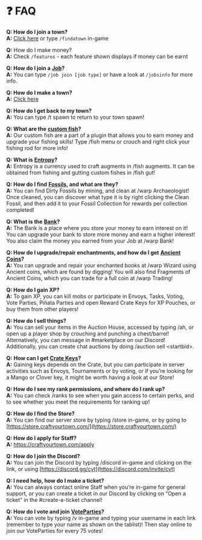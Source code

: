# ❓ FAQ

**Q: How do I join a town?**\
**A:** [Click here](towny/find-a-town.md) or type `/findatown` in-game

**Q:** How do I make money?\
**A:** Check `/features` - each feature shown displays if money can be earnt

**Q: How do I join a** [**Job**](content/jobs.md)**?**\
**A:** You can type `/job join [job type]` or have a look at `/jobsinfo` for more info.

**Q: How do I make a town?**\
**A:** [Click here](towny/creating-a-town.md)

**Q: How do I get back to my town?**\
**A:** You can type /t spawn to return to your town spawn!

**Q: What are the** [**custom fish**](content/fishing.md)**?**\
**A:** Our custom fish are a part of a plugin that allows you to earn money and upgrade your fishing skills! Type /fish menu or crouch and right click your fishing rod for more info!

**Q: What is** [**Entropy**](content/fishing.md#what-is-entropy)**?**\
**A:** Entropy is a currency used to craft augments in /fish augments. It can be obtained from fishing and gutting custom fishes in /fish gut!

**Q: How do I find** [**Fossils**](../cyt-smp/content/fossils.md)**, and what are they?**\
**A:** You can find Dirty Fossils by mining, and clean at /warp Archaeologist! Once cleaned, you can discover what type it is by right clicking the Clean Fossil, and then add it to your Fossil Collection for rewards per collection completed!

**Q: What is the** [**Bank**](content/bank.md)**?**\
**A:** The Bank is a place where you store your money to earn interest on it! You can upgrade your bank to store more money and earn a higher interest! You also claim the money you earned from your Job at /warp Bank!

**Q: How do I upgrade/repair enchantments, and how do I get** [**Ancient Coins**](content/enchantment-cap/#ancient-coins)**?**\
**A:** You can upgrade and repair your enchanted books at /warp Wizard using Ancient coins, which are found by digging! You will also find Fragments of Ancient Coins, which you can trade for a full coin at /warp Trading!

**Q: How do I gain XP?**\
**A:** To gain XP, you can kill mobs or participate in Envoys, Tasks, Voting, Vote Parties, Piñata Parties and open Reward Crate Keys for XP Pouches, or buy them from other players!

**Q: How do I sell things?**\
**A:** You can sell your items in the Auction House, accessed by typing /ah, or open up a player shop by crouching and punching a chest/barrel! Alternatively, you can message in #marketplace on our Discord! Additionally, you can create chat auctions by doing /auction sell \<startbid>.

**Q:** **How can I get** [**Crate Keys**](content/crates.md)**?**\
**A:** Gaining keys depends on the Crate, but you can participate in server activities such as Envoys, Tournaments or by voting, or if you’re looking for a Mango or Clover key, it might be worth having a look at our Store!

**Q: How do I see my rank permissions, and where do I rank up?**\
**A:** You can check /ranks to see when you gain access to certain perks, and to see whether you meet the requirements for ranking up!

**Q: How do I find the Store?**\
**A:** You can find our server store by typing /store in-game, or by going to [https://store.craftyourtown.com/](https://store.craftyourtown.com/)

**Q: How do I apply for Staff?**\
**A:** https://craftyourtown.com/apply

**Q: How do I join the Discord?**\
**A:** You can join the Discord by typing /discord in-game and clicking on the link, or using [https://discord.gg/cyt](https://discord.com/invite/cyt)

**Q: I need help, how do I make a ticket?**\
**A:** You can always contact online Staff when you’re in-game for general support, or you can create a ticket in our Discord by clicking on “Open a ticket” in the #create-a-ticket channel!

**Q: How do I vote and join** [**VoteParties**](../cyt-smp/content/voting-and-vote-parties.md)**?**\
**A:** You can vote by typing /v in-game and typing your username in each link (remember to type your name as shown on the tablist)! Then stay online to join our VoteParties for every 75 votes!
